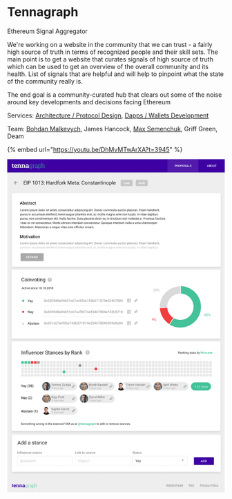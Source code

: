 # Tennagraph

Ethereum Signal Aggregator

We're working on a website in the community that we can trust - a fairly high source of truth in terms of recognized people and their skill sets. The main point is to get a website that curates signals of high source of truth which can be used to get an overview of the overall community and its health. List of signals that are helpful and will help to pinpoint what the state of the community really is.

The end goal is a community-curated hub that clears out some of the noise around key developments and decisions facing Ethereum

Services: [Architecture / Protocol Design](../services/architecture-design-protocol.md), [Dapps / Wallets Development](../services/dapps-wallets-development.md)

Team: [Bohdan Malkevych](../about/team/bohdan-malkevych.md), James Hancock, [Max Semenchuk](../about/team/max-semenchuk.md), Griff Green, Deam

{% embed url="https://youtu.be/DhMvMTwArXA?t=3945" %}

![](../.gitbook/assets/props-details.jpg)

